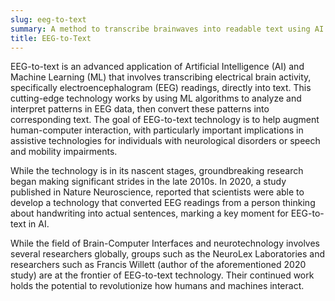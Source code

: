 ```yaml
---
slug: eeg-to-text
summary: A method to transcribe brainwaves into readable text using AI.
title: EEG-to-Text
---
```


EEG-to-text is an advanced application of Artificial Intelligence (AI) and Machine Learning (ML) that involves transcribing electrical brain activity, specifically electroencephalogram (EEG) readings, directly into text. This cutting-edge technology works by using ML algorithms to analyze and interpret patterns in EEG data, then convert these patterns into corresponding text. The goal of EEG-to-text technology is to help augment human-computer interaction, with particularly important implications in assistive technologies for individuals with neurological disorders or speech and mobility impairments.

While the technology is in its nascent stages, groundbreaking research began making significant strides in the late 2010s. In 2020, a study published in Nature Neuroscience, reported that scientists were able to develop a technology that converted EEG readings from a person thinking about handwriting into actual sentences, marking a key moment for EEG-to-text in AI.

While the field of Brain-Computer Interfaces and neurotechnology involves several researchers globally, groups such as the NeuroLex Laboratories and researchers such as Francis Willett (author of the aforementioned 2020 study) are at the frontier of EEG-to-text technology. Their continued work holds the potential to revolutionize how humans and machines interact.
